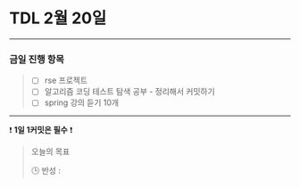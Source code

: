 # TDL 2월 20일

---

### 금일 진행 항목
> - [ ] rse 프로젝트 
> - [ ] 알고리즘 코딩 테스트 탐색 공부 - 정리해서 커밋하기
> - [ ] spring 강의 듣기 10개

---

❗ **1일 1커밋은 필수** ❗

> 오늘의 목표
>
> 🕒 반성 :
>
> 
